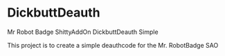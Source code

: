 # DickbuttDeauth
Mr Robot Badge ShittyAddOn DickbuttDeauth Simple

This project is to create a simple deauthcode for the Mr. RobotBadge SAO




